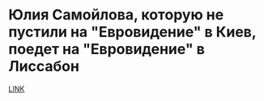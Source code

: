 # Юлия Самойлова, которую не пустили на "Евровидение" в Киев, поедет на "Евровидение" в Лиссабон



[LINK](https://varlamov.ru/2818819.html)